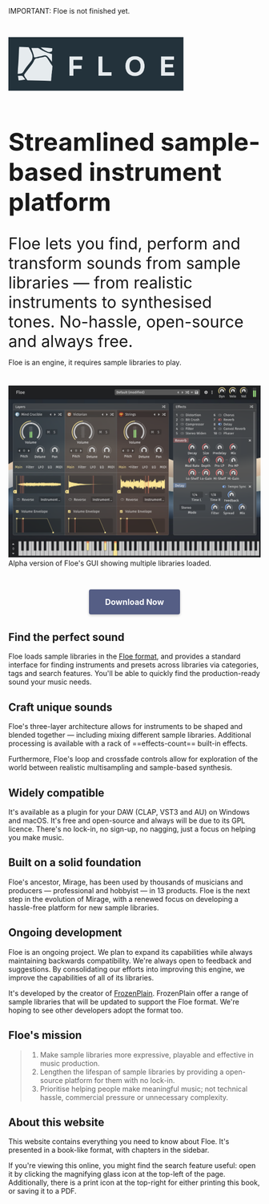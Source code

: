 <!--
SPDX-FileCopyrightText: 2024 Sam Windell
SPDX-License-Identifier: GPL-3.0-or-later
-->

<div class="warning">
IMPORTANT: Floe is not finished yet.
</div>

<div style="padding-bottom: 30px;"></div>

<p align="left">
    <picture>
        <source media="(prefers-color-scheme: dark)" srcset="https://raw.githubusercontent.com/Floe-Project/Floe-Logos/HEAD/horizontal_transparent.svg">
        <source media="(prefers-color-scheme: light)" srcset="https://raw.githubusercontent.com/Floe-Project/Floe-Logos/HEAD/horizontal_transparent_dark.svg">
        <img alt="Floe" src="https://raw.githubusercontent.com/Floe-Project/Floe-Logos/HEAD/horizontal_background.svg" width="350" height="auto" style="max-width: 100%;">
    </picture>
</p>


<h1 style="font-size: 3.1rem">Streamlined sample-based instrument platform</h1>
<p style="font-size: 2rem; margin-bottom: 4px;">Floe lets you find, perform and transform sounds from sample libraries — from realistic instruments to synthesised tones. No-hassle, open-source and always free.</p>

Floe is an engine, it requires sample libraries to play.

<div style="padding-bottom: 10px;"></div>

![Floe's GUI](./images/floe-alpha-gui-full.png)
Alpha version of Floe's GUI showing multiple libraries loaded.

<p style="text-align: center; margin-top: 40px;">
<a href="https://floe.audio/installation/download-and-install-floe.html" style="
  background-color: #555e85; 
  border: none; 
  border-radius: 4px; 
  color: white; 
  padding: 15px 32px; 
  text-align: center; 
  text-decoration: none; 
  display: inline-block; 
  font-size: 16px; 
  font-weight: bold; 
  margin: 4px 2px; 
  cursor: pointer; 
  box-shadow: 0 2px 5px rgba(0,0,0,0.2); 
  transition: all 0.3s ease;">Download Now</a>
</p>

## Find the perfect sound
Floe loads sample libraries in the [Floe format](./usage/sample-libraries.md), and provides a standard interface for finding instruments and presets across libraries via categories, tags and search features. You'll be able to quickly find the production-ready sound your music needs.

## Craft unique sounds
Floe's three-layer architecture allows for instruments to be shaped and blended together — including mixing different sample libraries. Additional processing is available with a rack of ==effects-count== built-in effects.

Furthermore, Floe's loop and crossfade controls allow for exploration of the world between realistic multisampling and sample-based synthesis. 

## Widely compatible
It's available as a plugin for your DAW (CLAP, VST3 and AU) on Windows and macOS. It's free and open-source and always will be due to its GPL licence. There's no lock-in, no sign-up, no nagging, just a focus on helping you make music.

## Built on a solid foundation
Floe's ancestor, Mirage, has been used by thousands of musicians and producers — professional and hobbyist — in 13 products. Floe is the next step in the evolution of Mirage, with a renewed focus on developing a hassle-free platform for new sample libraries.

## Ongoing development
Floe is an ongoing project. We plan to expand its capabilities while always maintaining backwards compatibility. We're always open to feedback and suggestions. By consolidating our efforts into improving this engine, we improve the capabilities of all of its libraries.

It's developed by the creator of [FrozenPlain](https://frozenplain.com). FrozenPlain offer a range of sample libraries that will be updated to support the Floe format. We're hoping to see other developers adopt the format too.

## Floe's mission
> 1. Make sample libraries more expressive, playable and effective in music production.
> 1. Lengthen the lifespan of sample libraries by providing a open-source platform for them with no lock-in.
> 1. Prioritise helping people make meaningful music; not technical hassle, commercial pressure or unnecessary complexity.

## About this website
This website contains everything you need to know about Floe. It's presented in a book-like format, with chapters in the sidebar. 

If you're viewing this online, you might find the search feature useful: open it by clicking the <i class="fa fa-search"></i> magnifying glass icon at the top-left of the page. Additionally, there is a <i class="fa fa-print"></i> print icon at the top-right for either printing this book, or saving it to a PDF.

